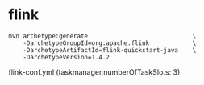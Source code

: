 # flink

```
mvn archetype:generate                             \
    -DarchetypeGroupId=org.apache.flink            \
    -DarchetypeArtifactId=flink-quickstart-java    \
    -DarchetypeVersion=1.4.2 
```

flink-conf.yml    (taskmanager.numberOfTaskSlots: 3)
